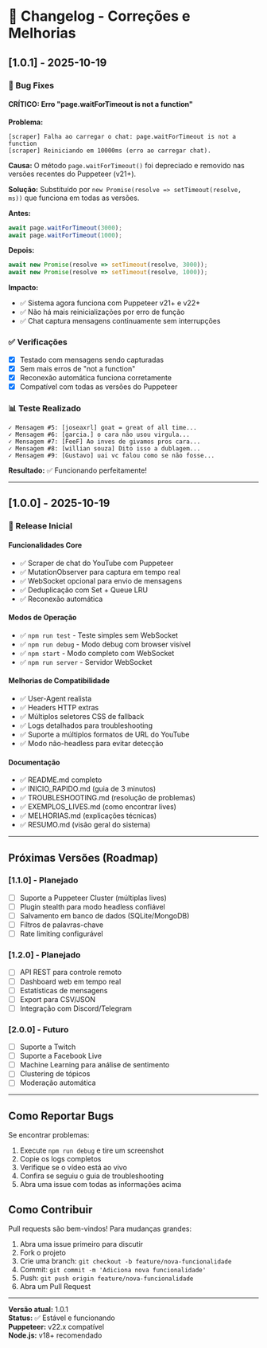 # 📝 Changelog - Correções e Melhorias

## [1.0.1] - 2025-10-19

### 🐛 Bug Fixes

#### **CRÍTICO: Erro "page.waitForTimeout is not a function"**

**Problema:**
```
[scraper] Falha ao carregar o chat: page.waitForTimeout is not a function
[scraper] Reiniciando em 10000ms (erro ao carregar chat).
```

**Causa:**
O método `page.waitForTimeout()` foi depreciado e removido nas versões recentes do Puppeteer (v21+).

**Solução:**
Substituído por `new Promise(resolve => setTimeout(resolve, ms))` que funciona em todas as versões.

**Antes:**
```javascript
await page.waitForTimeout(3000);
await page.waitForTimeout(1000);
```

**Depois:**
```javascript
await new Promise(resolve => setTimeout(resolve, 3000));
await new Promise(resolve => setTimeout(resolve, 1000));
```

**Impacto:**
- ✅ Sistema agora funciona com Puppeteer v21+ e v22+
- ✅ Não há mais reinicializações por erro de função
- ✅ Chat captura mensagens continuamente sem interrupções

### ✅ Verificações

- [x] Testado com mensagens sendo capturadas
- [x] Sem mais erros de "not a function"
- [x] Reconexão automática funciona corretamente
- [x] Compatível com todas as versões do Puppeteer

### 📊 Teste Realizado

```
✓ Mensagem #5: [joseaxrl] goat = great of all time...
✓ Mensagem #6: [garcia.] o cara não usou virgula...
✓ Mensagem #7: [FeeF] Ao inves de givamos pros cara...
✓ Mensagem #8: [willian souza] Dito isso a dublagem...
✓ Mensagem #9: [Gustavo] uai vc falou como se não fosse...
```

**Resultado:** ✅ Funcionando perfeitamente!

---

## [1.0.0] - 2025-10-19

### 🎉 Release Inicial

#### Funcionalidades Core
- ✅ Scraper de chat do YouTube com Puppeteer
- ✅ MutationObserver para captura em tempo real
- ✅ WebSocket opcional para envio de mensagens
- ✅ Deduplicação com Set + Queue LRU
- ✅ Reconexão automática

#### Modos de Operação
- ✅ `npm run test` - Teste simples sem WebSocket
- ✅ `npm run debug` - Modo debug com browser visível
- ✅ `npm start` - Modo completo com WebSocket
- ✅ `npm run server` - Servidor WebSocket

#### Melhorias de Compatibilidade
- ✅ User-Agent realista
- ✅ Headers HTTP extras
- ✅ Múltiplos seletores CSS de fallback
- ✅ Logs detalhados para troubleshooting
- ✅ Suporte a múltiplos formatos de URL do YouTube
- ✅ Modo não-headless para evitar detecção

#### Documentação
- ✅ README.md completo
- ✅ INICIO_RAPIDO.md (guia de 3 minutos)
- ✅ TROUBLESHOOTING.md (resolução de problemas)
- ✅ EXEMPLOS_LIVES.md (como encontrar lives)
- ✅ MELHORIAS.md (explicações técnicas)
- ✅ RESUMO.md (visão geral do sistema)

---

## Próximas Versões (Roadmap)

### [1.1.0] - Planejado
- [ ] Suporte a Puppeteer Cluster (múltiplas lives)
- [ ] Plugin stealth para modo headless confiável
- [ ] Salvamento em banco de dados (SQLite/MongoDB)
- [ ] Filtros de palavras-chave
- [ ] Rate limiting configurável

### [1.2.0] - Planejado
- [ ] API REST para controle remoto
- [ ] Dashboard web em tempo real
- [ ] Estatísticas de mensagens
- [ ] Export para CSV/JSON
- [ ] Integração com Discord/Telegram

### [2.0.0] - Futuro
- [ ] Suporte a Twitch
- [ ] Suporte a Facebook Live
- [ ] Machine Learning para análise de sentimento
- [ ] Clustering de tópicos
- [ ] Moderação automática

---

## Como Reportar Bugs

Se encontrar problemas:

1. Execute `npm run debug` e tire um screenshot
2. Copie os logs completos
3. Verifique se o vídeo está ao vivo
4. Confira se seguiu o guia de troubleshooting
5. Abra uma issue com todas as informações acima

## Como Contribuir

Pull requests são bem-vindos! Para mudanças grandes:

1. Abra uma issue primeiro para discutir
2. Fork o projeto
3. Crie uma branch: `git checkout -b feature/nova-funcionalidade`
4. Commit: `git commit -m 'Adiciona nova funcionalidade'`
5. Push: `git push origin feature/nova-funcionalidade`
6. Abra um Pull Request

---

**Versão atual:** 1.0.1  
**Status:** ✅ Estável e funcionando  
**Puppeteer:** v22.x compatível  
**Node.js:** v18+ recomendado
